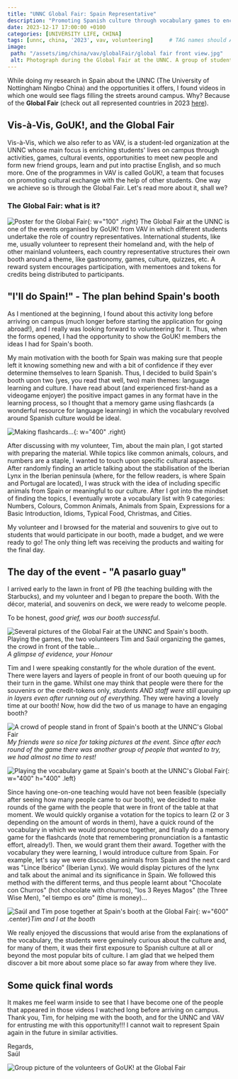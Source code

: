 ```yaml
---
title: "UNNC Global Fair: Spain Representative"
description: "Promoting Spanish culture through vocabulary games to encourage cultural exchange and discuss similarities and differences between cultures with people at the UNNC."
date: 2023-12-17 17:00:00 +0100
categories: [UNIVERSITY LIFE, CHINA]
tags: [unnc, china, '2023', vav, volunteering]     # TAG names should ALWAYS be lowercase
image:
 path: "/assets/img/china/vav/globalFair/global fair front view.jpg"
 alt: Photograph during the Global Fair at the UNNC. A group of students face the booth for Spain while Saúl explains the rules of a Spanish vocabulary game.
---
```


While doing my research in Spain about the UNNC (The University of Nottingham Ningbo China) and the opportunities it offers, I found videos in which one would see flags filling the streets around campus. Why? Because of the **Global Fair** (check out all represented countries in 2023 [here](https://mp.weixin.qq.com/s/hPM8e5wwmPVHmvMfTQCp-Q)).

## Vis-à-Vis, GoUK!, and the Global Fair

Vis-à-Vis, which we also refer to as VAV, is a student-led organization at the UNNC whose main focus is enriching students' lives on campus through activities, games, cultural events, opportunities to meet new people and form new friend groups, learn and put into practise English, and so much more. One of the programmes in VAV is called GoUK!, a team that focuses on promoting cultural exchange with the help of other students. One way we achieve so is through the Global Fair. Let's read more about it, shall we?

### The Global Fair: what is it?

![Poster for the Global Fair](</assets/img/china/vav/globalFair/global fair poster 2023.jpg>){: w="100" .right}
The Global Fair at the UNNC is one of the events organised by GoUK! from VAV in which different students undertake the role of country representatives. International students, like me, usually volunteer to represent their homeland and, with the help of other mainland volunteers, each country representative structures their own booth around a theme, like gastronomy, games, culture, quizzes, etc. A reward system encourages participation, with mementoes and tokens for credits being distributed to participants.

## "I'll do Spain!" - The plan behind Spain's booth

As I mentioned at the beginning, I found about this activity long before arriving on campus (much longer before starting the application for going abroad!), and I really was looking forward to volunteering for it. Thus, when the forms opened, I had the opportunity to show the GoUK! members the ideas I had for Spain's booth.

My main motivation with the booth for Spain was making sure that people left it knowing something new and with a bit of confidence if they ever determine themselves to learn Spanish. Thus, I decided to build Spain's booth upon two (yes, you read that well, two) main themes: language learning and culture. I have read about (and experienced first-hand as a videogame enjoyer) the positive impact games in any format have in the learning process, so I thought that a memory game using flashcards (a wonderful resource for language learning) in which the vocabulary revolved around Spanish culture would be ideal.

![Making flashcards...](</assets/img/china/vav/globalFair/global fair preparing flashcards.jpg>){: w="400" .right}

After discussing with my volunteer, Tim, about the main plan, I got started with preparing the material. While topics like common animals, colours, and numbers are a staple, I wanted to touch upon specific cultural aspects. After randomly finding an article talking about the stabilisation of the Iberian Lynx in the Iberian peninsula (where, for the fellow readers, is where Spain and Portugal are located), I was struck with the idea of including specific animals from Spain or meaningful to our culture. After I got into the mindset of finding the topics, I eventually wrote a vocabulary list with 9 categories: Numbers, Colours, Common Animals, Animals from Spain, Expressions for a Basic Introduction, Idioms, Typical Food, Christmas, and Cities.

My volunteer and I browsed for the material and souvenirs to give out to students that would participate in our booth, made a budget, and we were ready to go! The only thing left was receiving the products and waiting for the final day.

## The day of the event - "A pasarlo guay"

I arrived early to the lawn in front of PB (the teaching building with the Starbucks), and my volunteer and I began to prepare the booth. With the décor, material, and souvenirs on deck, we were ready to welcome people.

To be honest, _good grief, was our booth successful_. 

![Several pictures of the Global Fair at the UNNC and Spain's booth. Playing the games, the two volunteers Tim and Saúl organizing the games, the crowd in front of the table...](</assets/img/china/vav/globalFair/global fair collage 1.jpg>)_A glimpse of evidence, your Honour_

Tim and I were speaking constantly for the whole duration of the event. There were layers and layers of people in front of our booth queuing up for their turn in the game. Whilst one may think that people were there for the souvenirs or the credit-tokens only, _students AND staff were still queuing up in layers even after running out of everything_. They were having a lovely time at our booth! Now, how did the two of us manage to have an engaging booth?

![A crowd of people stand in front of Spain's booth at the UNNC's Global Fair](</assets/img/china/vav/globalFair/global fair crowd in the front.jpg>)_My friends were so nice for taking pictures at the event. Since after each round of the game there was another group of people that wanted to try, we had almost no time to rest!_

![Playing the vocabulary game at Spain's booth at the UNNC's Global Fair](</assets/img/china/vav/globalFair/global fair playing Spain vocabulary game SFG.jpg>){: w="400" h="400" .left}

Since having one-on-one teaching would have not been feasible (specially after seeing how many people came to our booth), we decided to make rounds of the game with the people that were in front of the table at that moment. We would quickly organise a votation for the topics to learn (2 or 3 depending on the amount of words in them), have a quick round of the vocabulary in which we would pronounce together, and finally do a memory game for the flashcards (note that remembering pronunciation is a fantastic effort, already!). Then, we would grant them their award. Together with the vocabulary they were learning, I would introduce culture from Spain. For example, let's say we were discussing animals from Spain and the next card was "Lince Ibérico" (Iberian Lynx). We would display pictures of the lynx and talk about the animal and its significance in Spain. We followed this method with the different terms, and thus people learnt about "Chocolate con Churros" (hot chocolate with churros), "los 3 Reyes Magos" (the Three Wise Men), "el tiempo es oro" (time is money)... 

![Saúl and Tim pose together at Spain's booth at the Global Fair](</assets/img/china/vav/globalFair/global fair saul and tim at booth.jpg>){: w="600" .center}_Tim and I at the booth_

We really enjoyed the discussions that would arise from the explanations of the vocabulary, the students were genuinely curious about the culture and, for many of them, it was their first exposure to Spanish culture at all or beyond the most popular bits of culture. I am glad that we helped them discover a bit more about some place so far away from where they live.

## Some quick final words

It makes me feel warm inside to see that I have become one of the people that appeared in those videos I watched long before arriving on campus. Thank you, Tim, for helping me with the booth, and for the UNNC and VAV for entrusting me with this opportunity!!! I cannot wait to represent Spain again in the future in similar activities.

Regards, \
Saúl

![Group picture of the volunteers of GoUK! at the Global Fair](</assets/img/china/vav/globalFair/global fair 2023 group picture 1.jpg>)
